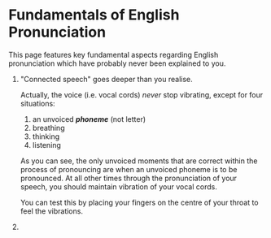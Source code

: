 # Fundamentals of English Pronunciation

This page features key fundamental aspects regarding English pronunciation which have probably never been explained to you.

1.  "Connected speech" goes deeper than you realise.&#x20;

    Actually, the voice (i.e. vocal cords) _never_ stop vibrating, except for four situations:

    1. an unvoiced _**phoneme**_ (not letter)
    2. breathing
    3. thinking
    4. listening

    As you can see, the only unvoiced moments that are correct within the process of pronouncing are when an unvoiced phoneme is to be pronounced. At all other times through the pronunciation of your speech, you should maintain vibration of your vocal cords.

    You can test this by placing your fingers on the centre of your throat to feel the vibrations.
2.
